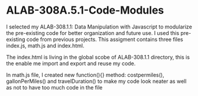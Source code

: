 # ALAB-308A.5.1-Code-Modules

I selected my ALAB-308.1.1: Data Manipulation with Javascript to modularize the pre-existing code for better organization and future use. I used this  pre-existing code from previous projects. This assigment contains three files index.js, math.js and index.html.

The index.html is living in the global scobe of ALAB-308.1.1 directory, this is the enable me import and export and reuse my code.

In math.js file, I created new function(){} method: costpermiles(), gallonPerMiles() and travelDuration() to make my code look neater as well as not to have too much code in the file 
